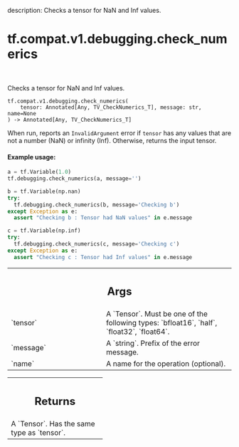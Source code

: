 description: Checks a tensor for NaN and Inf values.

<div itemscope itemtype="http://developers.google.com/ReferenceObject">
<meta itemprop="name" content="tf.compat.v1.debugging.check_numerics" />
<meta itemprop="path" content="Stable" />
</div>

# tf.compat.v1.debugging.check_numerics

<!-- Insert buttons and diff -->

<table class="tfo-notebook-buttons tfo-api nocontent" align="left">

</table>



Checks a tensor for NaN and Inf values.


<pre class="devsite-click-to-copy prettyprint lang-py tfo-signature-link">
<code>tf.compat.v1.debugging.check_numerics(
    tensor: Annotated[Any, TV_CheckNumerics_T], message: str, name=None
) -> Annotated[Any, TV_CheckNumerics_T]
</code></pre>



<!-- Placeholder for "Used in" -->

When run, reports an `InvalidArgument` error if `tensor` has any values
that are not a number (NaN) or infinity (Inf). Otherwise, returns the input
tensor.

#### Example usage:



``` python
a = tf.Variable(1.0)
tf.debugging.check_numerics(a, message='')

b = tf.Variable(np.nan)
try:
  tf.debugging.check_numerics(b, message='Checking b')
except Exception as e:
  assert "Checking b : Tensor had NaN values" in e.message

c = tf.Variable(np.inf)
try:
  tf.debugging.check_numerics(c, message='Checking c')
except Exception as e:
  assert "Checking c : Tensor had Inf values" in e.message
```

<!-- Tabular view -->
 <table class="responsive fixed orange">
<colgroup><col width="214px"><col></colgroup>
<tr><th colspan="2"><h2 class="add-link">Args</h2></th></tr>

<tr>
<td>
`tensor`<a id="tensor"></a>
</td>
<td>
A `Tensor`. Must be one of the following types: `bfloat16`, `half`, `float32`, `float64`.
</td>
</tr><tr>
<td>
`message`<a id="message"></a>
</td>
<td>
A `string`. Prefix of the error message.
</td>
</tr><tr>
<td>
`name`<a id="name"></a>
</td>
<td>
A name for the operation (optional).
</td>
</tr>
</table>



<!-- Tabular view -->
 <table class="responsive fixed orange">
<colgroup><col width="214px"><col></colgroup>
<tr><th colspan="2"><h2 class="add-link">Returns</h2></th></tr>
<tr class="alt">
<td colspan="2">
A `Tensor`. Has the same type as `tensor`.
</td>
</tr>

</table>


